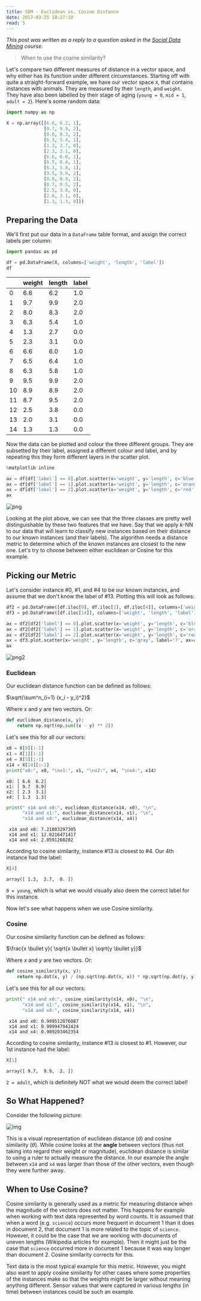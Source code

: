 ```yaml
---
title: SDM - Euclidean vs. Cosine Distance
date: 2017-03-25 18:27:10
read: 5
---
```


*This post was written as a reply to a question asked in the
[Social Data Mining](https://github.com/tcsai/social-data-mining) course.*

> When to use the cosine similarity?

Let's compare two different measures of distance in a vector space, and why either has its function under different circumstances. Starting off with quite a straight-forward example, we have our vector space `X`, that contains instances with animals. They are measured by their `length`, and `weight`. They have also been labelled by their stage of aging (`young = 0`, `mid = 1`, `adult = 2`). Here's some random data:


```python
import numpy as np

X = np.array([[6.6, 6.2, 1],
              [9.7, 9.9, 2],
              [8.0, 8.3, 2],
              [6.3, 5.4, 1],
              [1.3, 2.7, 0],
              [2.3, 3.1, 0],
              [6.6, 6.0, 1],
              [6.5, 6.4, 1],
              [6.3, 5.8, 1],
              [9.5, 9.9, 2],
              [8.9, 8.9, 2],
              [8.7, 9.5, 2],
              [2.5, 3.8, 0],
              [2.0, 3.1, 0],
              [1.3, 1.3, 0]])
```

## Preparing the Data

We'll first put our data in a `DataFrame` table format, and assign the correct labels per column:


```python
import pandas as pd

df = pd.DataFrame(X, columns=['weight', 'length', 'label'])
df
```




|     | weight | length |  label |
| --- | ------ | ------ | ------- |
| 0   | 6.6 | 6.2 | 1.0 |
| 1   | 9.7 | 9.9 | 2.0 |
| 2   | 8.0 | 8.3 | 2.0 |
| 3   | 6.3 | 5.4 | 1.0 |
| 4   | 1.3 | 2.7 | 0.0 |
| 5   | 2.3 | 3.1 | 0.0 |
| 6   | 6.6 | 6.0 | 1.0 |
| 7   | 6.5 | 6.4 | 1.0 |
| 8   | 6.3 | 5.8 | 1.0 |
| 9   | 9.5 | 9.9 | 2.0 |
| 10  | 8.9 | 8.9 | 2.0 |
| 11  | 8.7 | 9.5 | 2.0 |
| 12  | 2.5 | 3.8 | 0.0 |
| 13  | 2.0 | 3.1 | 0.0 |
| 14  | 1.3 | 1.3 | 0.0 |

Now the data can be plotted and colour the three different groups. They are subsetted by their label, assigned a different colour and label, and by repeating this they form different layers in the scatter plot.


```python
%matplotlib inline

ax = df[df['label'] == 0].plot.scatter(x='weight', y='length', c='blue', label='young')
ax = df[df['label'] == 1].plot.scatter(x='weight', y='length', c='orange', label='mid', ax=ax)
ax = df[df['label'] == 2].plot.scatter(x='weight', y='length', c='red', label='adult', ax=ax)
ax
```

![png](https://raw.githubusercontent.com/cmry/cmry.github.io/master/sources/output_6_1.png)


Looking at the plot above, we can see that the three classes are pretty well distinguishable by these two features that we have. Say that we apply $k$-NN to our data that will learn to classify new instances based on their distance to our known instances (and their labels). The algorithm needs a distance metric to determine which of the known instances are closest to the new one. Let's try to choose between either euclidean or Cosine for this example.


## Picking our Metric

Let's consider instance #0, #1, and #4 to be our known instances, and assume that we don't know the label of #13. Plotting this will look as follows:


```python
df2 = pd.DataFrame([df.iloc[0], df.iloc[1], df.iloc[4]], columns=['weight', 'length', 'label'])
df3 = pd.DataFrame([df.iloc[14]], columns=['weight', 'length', 'label'])

ax = df2[df2['label'] == 0].plot.scatter(x='weight', y='length', c='blue', label='young')
ax = df2[df2['label'] == 1].plot.scatter(x='weight', y='length', c='orange', label='mid', ax=ax)
ax = df2[df2['label'] == 2].plot.scatter(x='weight', y='length', c='red', label='adult', ax=ax)
ax = df3.plot.scatter(x='weight', y='length', c='gray', label='?', ax=ax)
ax
```

![png2](https://raw.githubusercontent.com/cmry/cmry.github.io/master/sources/output_6_1.png)


### Euclidean

Our euclidean distance function can be defined as follows:

$\sqrt{\sum^n_{i=1} (x_i - y_i)^2}$

Where $x$ and $y$ are two vectors. Or:


```python
def euclidean_distance(x, y):   
    return np.sqrt(np.sum((x - y) ** 2))
```

Let's see this for all our vectors:


```python
x0 = X[0][:-1]
x1 = X[1][:-1]
x4 = X[5][:-1]
x14 = X[14][:-1]
print("x0:", x0, "\nx1:", x1, "\nx2:", x4, "\nx4:", x14)
```

    x0: [ 6.6  6.2]
    x1: [ 9.7  9.9]
    x2: [ 2.3  3.1]
    x4: [ 1.3  1.3]



```python
print(" x14 and x0:", euclidean_distance(x14, x0), "\n",
      "x14 and x1:", euclidean_distance(x14, x1), "\n",
      "x14 and x4:", euclidean_distance(x14, x4))
```

     x14 and x0: 7.21803297305
     x14 and x1: 12.0216471417
     x14 and x4: 2.0591260282


According to cosine similarity, instance #13 is closest to #4. Our 4th instance had the label:


```python
X[4]
```




    array([ 1.3,  2.7,  0. ])



`0 = young`, which is what we would visually also deem the correct label for this instance.

Now let's see what happens when we use Cosine similarity.

### Cosine

Our cosine similarity function can be defined as follows:

$\frac{x \bullet y}{ \sqrt{x \bullet x} \sqrt{y \bullet y}}$

Where $x$ and $y$ are two vectors. Or:


```python
def cosine_similarity(x, y):
    return np.dot(x, y) / (np.sqrt(np.dot(x, x)) * np.sqrt(np.dot(y, y)))
```

Let's see this for all our vectors:


```python
print(" x14 and x0:", cosine_similarity(x14, x0), "\n",
      "x14 and x1:", cosine_similarity(x14, x1), "\n",
      "x14 and x4:", cosine_similarity(x14, x4))
```

     x14 and x0: 0.999512076087
     x14 and x1: 0.999947942424
     x14 and x4: 0.989203462354


According to cosine similarity, instance #13 is closest to #1. However, our 1st instance had the label:


```python
X[1]
```




    array([ 9.7,  9.9,  2. ])



`2 = adult`, which is definitely NOT what we would deem the correct label!

## So What Happened?

Consider the following picture:

![img](http://semanticvoid.com/images/cosine_similarity.png)

This is a visual representation of euclidean distance ($d$) and cosine similarity ($\theta$). While cosine looks at the **angle** between vectors (thus not taking into regard their weight or magnitude), euclidean distance is similar to using a ruler to actually measure the distance. In our example the angle between `x14` and `x4` was larger than those of the other vectors, even though they were further away.

## When to Use Cosine?

Cosine similarity is generally used as a metric for measuring distance when the magnitude of the vectors does not matter. This happens for example when working with text data represented by word counts. It is assumed that when a word (e.g. `science`) occurs more frequent in document 1 than it does in document 2, that document 1 is more related to the topic of `science`. However, it could be the case that we are working with documents of uneven lengths (Wikipedia articles for example). Then it might just be the case that `science` occurred more in document 1 because it was way longer than document 2. Cosine similarity corrects for this.

Text data is the most typical example for this metric. However, you might also want to apply cosine similarity for other cases where some properties of the instances make so that the weights might be larger without meaning anything different. Sensor values that were captured in various lengths (in time) between instances could be such an example.
